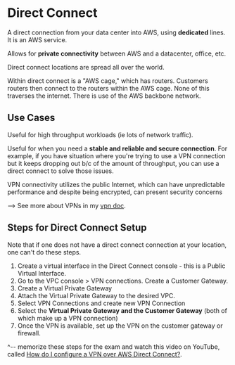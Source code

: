 # Direct Connect

A direct connection from your data center into AWS, using **dedicated** lines. It is an AWS service. 

Allows for **private connectivity** between AWS and a datacenter, office, etc. 

Direct connect locations are spread all over the world. 

Within direct connect is a "AWS cage," which has routers. Customers routers then connect to the routers within the AWS cage. None of this traverses the internet. There is use of the AWS backbone network. 

## Use Cases

Useful for high throughput workloads (ie lots of network traffic). 

Useful for when you need a **stable and reliable and secure connection**. For example, if you have situation where you're trying to use a VPN connection but it keeps dropping out b/c of the amount of throughput, you can use a direct connect to solve those issues.

VPN connectivity utilizes the public Internet, which can have unpredictable performance and despite being encrypted, can present security concerns

--> See more about VPNs in my [vpn doc](https://github.com/SharinaS/Cloud-Engineering-Fundamentals/blob/master/vpn.md).

## Steps for Direct Connect Setup

Note that if one does not have a direct connect connection at your location, one can't do these steps. 

1. Create a virtual interface in the Direct Connect console - this is a Public Virtual Interface.
2. Go to the VPC console > VPN connections. Create a Customer Gateway.
3. Create a Virtual Private Gateway
4. Attach the Virtual Private Gateway to the desired VPC.
5. Select VPN Connections and create new VPN Connection
6. Select the **Virtual Private Gateway and the Customer Gateway** (both of which make up a VPN connection)
7. Once the VPN is available, set up the VPN on the customer gateway or firewall.

^-- memorize these steps for the exam and watch this video on YouTube, called [How do I configure a VPN over AWS Direct Connect?](https://www.youtube.com/watch?v=dhpTTT6V1So). 
